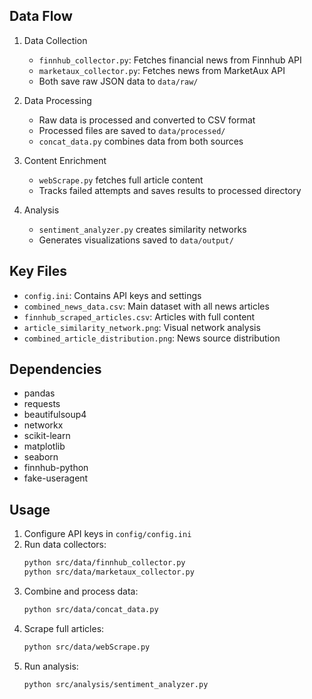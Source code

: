 
## Data Flow
1. Data Collection
   - `finnhub_collector.py`: Fetches financial news from Finnhub API
   - `marketaux_collector.py`: Fetches news from MarketAux API
   - Both save raw JSON data to `data/raw/`

2. Data Processing
   - Raw data is processed and converted to CSV format
   - Processed files are saved to `data/processed/`
   - `concat_data.py` combines data from both sources

3. Content Enrichment
   - `webScrape.py` fetches full article content
   - Tracks failed attempts and saves results to processed directory

4. Analysis
   - `sentiment_analyzer.py` creates similarity networks
   - Generates visualizations saved to `data/output/`

## Key Files
- `config.ini`: Contains API keys and settings
- `combined_news_data.csv`: Main dataset with all news articles
- `finnhub_scraped_articles.csv`: Articles with full content
- `article_similarity_network.png`: Visual network analysis
- `combined_article_distribution.png`: News source distribution

## Dependencies
- pandas
- requests
- beautifulsoup4
- networkx
- scikit-learn
- matplotlib
- seaborn
- finnhub-python
- fake-useragent

## Usage
1. Configure API keys in `config/config.ini`
2. Run data collectors:
   ```bash
   python src/data/finnhub_collector.py
   python src/data/marketaux_collector.py
   ```
3. Combine and process data:
   ```bash
   python src/data/concat_data.py
   ```
4. Scrape full articles:
   ```bash
   python src/data/webScrape.py
   ```
5. Run analysis:
   ```bash
   python src/analysis/sentiment_analyzer.py
   ```